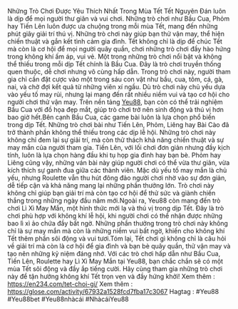 Những Trò Chơi Được Yêu Thích Nhất Trong Mùa Tết
Tết Nguyên Đán luôn là dịp để mọi người thư giãn và vui chơi. Những trò chơi như Bầu Cua, Phỏm hay Tiến Lên luôn được ưa chuộng trong mỗi mùa Tết, mang đến những phút giây giải trí thú vị. Những trò chơi này giúp bạn thử vận may, thể hiện chiến thuật và gắn kết tình cảm gia đình. Tết không chỉ là dịp để chúc Tết mà còn là cơ hội để mọi người quây quần, chơi những trò chơi đầy hào hứng trong không khí ấm áp, vui vẻ.
Một trong những trò chơi nổi bật và không thể thiếu trong mỗi dịp Tết chính là Bầu Cua. Đây là trò chơi truyền thống quen thuộc, dễ chơi nhưng vô cùng hấp dẫn. Trong trò chơi này, người tham gia chỉ cần đặt cược vào một trong sáu con vật như bầu, cua, tôm, cá, gà, nai, và chờ đợi kết quả từ những viên xí ngầu. Dù trò chơi này chủ yếu dựa vào yếu tố may rủi, nhưng lại mang đến rất nhiều niềm vui và tạo cơ hội cho người chơi thử vận may. Trên nền tảng [Yeu88](https://en234.com/), bạn còn có thể trải nghiệm Bầu Cua với đồ họa đẹp mắt, giúp trò chơi trở nên sinh động và thú vị hơn bao giờ hết.Bên cạnh Bầu Cua, các game bài luôn là lựa chọn phổ biến trong dịp Tết. Những trò chơi bài như Tiến Lên, Phỏm, Liêng hay Bài Cào đã trở thành phần không thể thiếu trong các dịp lễ hội. Những trò chơi này không chỉ đem lại sự giải trí, mà còn thử thách khả năng chiến thuật và sự may mắn của người tham gia. Tiến Lên, với lối chơi đơn giản nhưng đầy kịch tính, luôn là lựa chọn hàng đầu khi tụ họp gia đình hay bạn bè. Phỏm hay Liêng cũng vậy, những ván bài này giúp người chơi có thể vừa thư giãn, vừa kích thích sự ganh đua giữa các thành viên. Mặc dù yếu tố may mắn là chủ yếu, nhưng Roulette vẫn thu hút đông đảo người chơi nhờ vào sự đơn giản, dễ tiếp cận và khả năng mang lại những phần thưởng lớn. Trò chơi này không chỉ giúp bạn giải trí mà còn tạo cơ hội để thử sức và giành chiến thắng trong những ngày đầu năm mới.Ngoài ra, Yeu88 còn mang đến trò chơi Lì Xì May Mắn, một hình thức mới lạ và thú vị trong dịp Tết. Đây là trò chơi phù hợp với không khí lễ hội, khi người chơi có thể nhận được những bao lì xì ảo chứa đầy bất ngờ. Những phần thưởng trong trò chơi này không chỉ là sự may mắn mà còn là những niềm vui bất ngờ, khiến cho không khí Tết thêm phần sôi động và vui tươi.Tóm lại, Tết chơi gì không chỉ là câu hỏi về giải trí mà còn là cơ hội để gia đình và bạn bè quây quần, thử vận may và tạo nên những kỷ niệm đáng nhớ. Với các trò chơi hấp dẫn như Bầu Cua, Tiến Lên, Roulette hay Lì Xì May Mắn tại Yeu88, bạn chắc chắn sẽ có một mùa Tết sôi động và đầy ắp tiếng cười. Hãy cùng tham gia những trò chơi này để tận hưởng không khí Tết trọn vẹn và đầy hứng khởi!
Xem thêm : https://en234.com/tet-choi-gi/
Xem thêm : https://glose.com/activity/67932a1528fcd7fba17c3067
Hagtag : #Yeu88 #Yeu88bet #Yeu88nhàcái #NhàcáiYeu88
